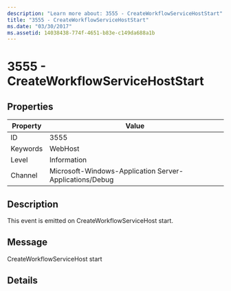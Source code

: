 ```yaml
---
description: "Learn more about: 3555 - CreateWorkflowServiceHostStart"
title: "3555 - CreateWorkflowServiceHostStart"
ms.date: "03/30/2017"
ms.assetid: 14038438-774f-4651-b83e-c149da688a1b
---
```

# 3555 - CreateWorkflowServiceHostStart

## Properties

| Property | Value |
| - | - |
|ID|3555|  
|Keywords|WebHost|  
|Level|Information|  
|Channel|Microsoft-Windows-Application Server-Applications/Debug|  
  
## Description  

 This event is emitted on CreateWorkflowServiceHost start.  
  
## Message  

 CreateWorkflowServiceHost start  
  
## Details
